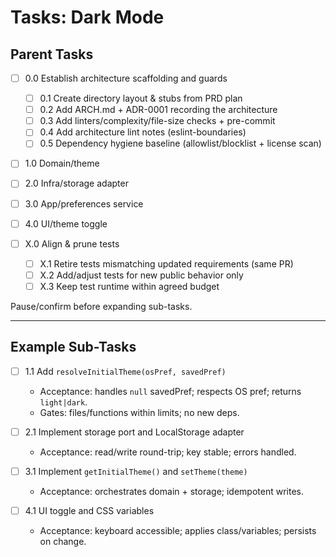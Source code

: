 # Tasks: Dark Mode

## Parent Tasks

- [ ] 0.0 Establish architecture scaffolding and guards
  - [ ] 0.1 Create directory layout & stubs from PRD plan
  - [ ] 0.2 Add ARCH.md + ADR-0001 recording the architecture
  - [ ] 0.3 Add linters/complexity/file-size checks + pre-commit
  - [ ] 0.4 Add architecture lint notes (eslint-boundaries)
  - [ ] 0.5 Dependency hygiene baseline (allowlist/blocklist + license scan)

- [ ] 1.0 Domain/theme
- [ ] 2.0 Infra/storage adapter
- [ ] 3.0 App/preferences service
- [ ] 4.0 UI/theme toggle

- [ ] X.0 Align & prune tests
  - [ ] X.1 Retire tests mismatching updated requirements (same PR)
  - [ ] X.2 Add/adjust tests for new public behavior only
  - [ ] X.3 Keep test runtime within agreed budget

Pause/confirm before expanding sub-tasks.

---

## Example Sub-Tasks

- [ ] 1.1 Add `resolveInitialTheme(osPref, savedPref)`
  - Acceptance: handles `null` savedPref; respects OS pref; returns `light|dark`.
  - Gates: files/functions within limits; no new deps.

- [ ] 2.1 Implement storage port and LocalStorage adapter
  - Acceptance: read/write round-trip; key stable; errors handled.

- [ ] 3.1 Implement `getInitialTheme()` and `setTheme(theme)`
  - Acceptance: orchestrates domain + storage; idempotent writes.

- [ ] 4.1 UI toggle and CSS variables
  - Acceptance: keyboard accessible; applies class/variables; persists on change.
